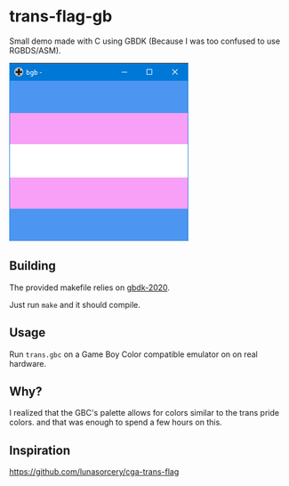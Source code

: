 # trans-flag-gb
Small demo made with C using GBDK (Because I was too confused to use RGBDS/ASM).

![Screenshot](Screenshot.png)

## Building
The provided makefile relies on [gbdk-2020](https://github.com/Zal0/gbdk-2020).

Just run `make` and it should compile.

## Usage
Run `trans.gbc` on a Game Boy Color compatible emulator on on real hardware.

## Why?
I realized that the GBC's palette allows for colors similar to the trans pride colors. and that was enough to spend a few hours on this.

## Inspiration
https://github.com/lunasorcery/cga-trans-flag
